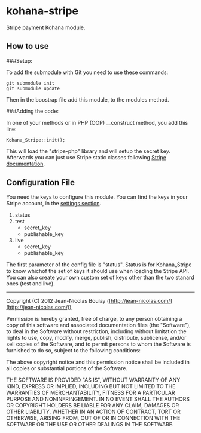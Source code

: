 kohana-stripe
===========

Stripe payment Kohana module.

How to use
----------

###Setup:

To add the submodule with Git you need to use these commands:

    git submodule init
    git submodule update

Then in the boostrap file add this module, to the modules method.

###Adding the code:

In one of your methods or in PHP (OOP) __construct method, you add this line:

    Kohana_Stripe::init();

This will load the "stripe-php" library and will setup the secret key. Afterwards you can just use Stripe static classes following [Stripe documentation](https://stripe.com/docs/api?lang=php#top).

Configuration File
----------

You need the keys to configure this module. You can find the keys in your Stripe account, in the [settings section](https://manage.stripe.com/#account/apikeys).

1. status
2. test
    * secret_key
    * publishable_key
3. live
    * secret_key
    * publishable_key

The first parameter of the config file is "status". Status is for Kohana_Stripe to know whichof the set of keys it should use when loading the Stripe API. You can also create your own custom set of keys other than the two stanard ones (test and live).

-------


Copyright (C) 2012 Jean-Nicolas Boulay ([http://jean-nicolas.com/](http://jean-nicolas.com/))

Permission is hereby granted, free of charge, to any person obtaining a copy of this software and associated documentation files (the "Software"), to deal in the Software without restriction, including without limitation the rights to use, copy, modify, merge, publish, distribute, sublicense, and/or sell copies of the Software, and to permit persons to whom the Software is furnished to do so, subject to the following conditions:

The above copyright notice and this permission notice shall be included in all copies or substantial portions of the Software.

THE SOFTWARE IS PROVIDED "AS IS", WITHOUT WARRANTY OF ANY KIND, EXPRESS OR IMPLIED, INCLUDING BUT NOT LIMITED TO THE WARRANTIES OF MERCHANTABILITY, FITNESS FOR A PARTICULAR PURPOSE AND NONINFRINGEMENT. IN NO EVENT SHALL THE AUTHORS OR COPYRIGHT HOLDERS BE LIABLE FOR ANY CLAIM, DAMAGES OR OTHER LIABILITY, WHETHER IN AN ACTION OF CONTRACT, TORT OR OTHERWISE, ARISING FROM, OUT OF OR IN CONNECTION WITH THE SOFTWARE OR THE USE OR OTHER DEALINGS IN THE SOFTWARE.
